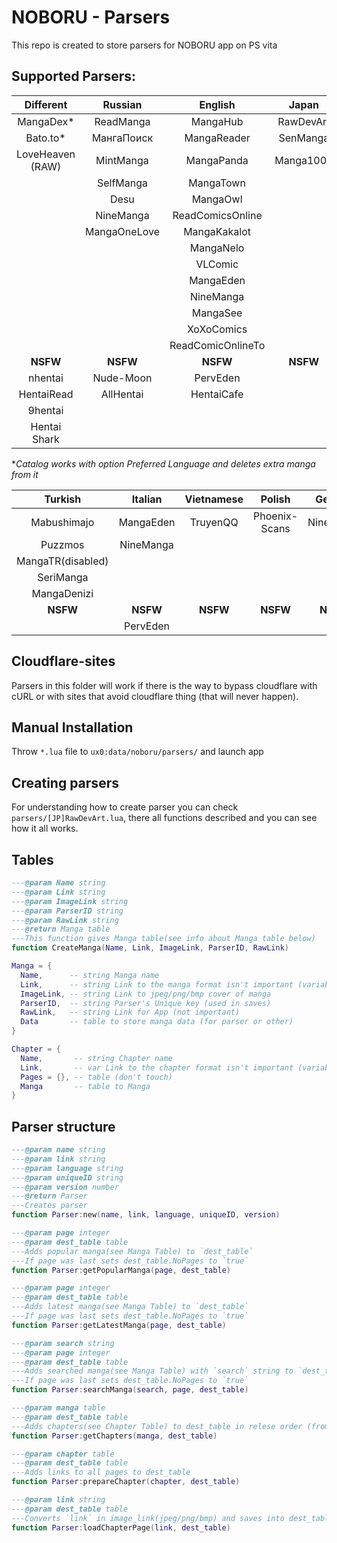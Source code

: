 # NOBORU - Parsers
This repo is created to store parsers for NOBORU app on PS vita
## Supported Parsers:
| Different       | Russian      | English           | Japan     | Spanish      | Portuguese  | French    |
|:---------------:|:------------:|:-----------------:|:---------:|:------------:|:-----------:|:---------:|
| MangaDex*       | ReadManga    | MangaHub          | RawDevArt | LeoManga     | Animaregia  | LelScanVF |
| Bato.to*        | МангаПоиск   | MangaReader       | SenManga  | InManga      | UnionMangas | ScanFR    |
| LoveHeaven (RAW)| MintManga    | MangaPanda        | Manga1000 | Submanga     | GoldenMangas| NineManga |
|                 | SelfManga    | MangaTown         |           | NineManga    |             |           |
|                 | Desu         | MangaOwl          |           | HeavenManga  |             |           |
|                 | NineManga    | ReadComicsOnline  |           | TumangaOnline|             |           |
|                 | MangaOneLove | MangaKakalot      |           |              |             |           |
|                 |              | MangaNelo         |           |              |             |           |
|                 |              | VLComic           |           |              |             |           |
|                 |              | MangaEden         |           |              |             |           |
|                 |              | NineManga         |           |              |             |           |
|                 |              | MangaSee          |           |              |             |           |
|                 |              | XoXoComics        |           |              |             |           |
|                 |              | ReadComicOnlineTo |           |              |             |           |
| **NSFW**        | **NSFW**     | **NSFW**          | **NSFW**  | **NSFW**     | **NSFW**    | **NSFW**  |
| nhentai         | Nude-Moon    | PervEden          |           | DoujinHentai |             |           |
| HentaiRead      | AllHentai    | HentaiCafe        |           |              |             |           |
| 9hentai         |              |                   |           |              |             |           |
| Hentai Shark    |              |                   |           |              |             |           |

**Catalog works with option Preferred Language and deletes extra manga from it* 

| Turkish           | Italian   | Vietnamese | Polish        | German    | Brazil    | Indonesian |
|:-----------------:|:---------:|:----------:|:-------------:|:---------:|:---------:|:----------:|
| Mabushimajo       | MangaEden | TruyenQQ   | Phoenix-Scans | NineManga | NineManga | Komikid    |
| Puzzmos           | NineManga |            |               |           |           |            |
| MangaTR(disabled) |           |            |               |           |           |            |
| SeriManga         |           |            |               |           |           |            |
| MangaDenizi       |           |            |               |           |           |            |
| **NSFW**          | **NSFW**  | **NSFW**   | **NSFW**      | **NSFW**  | **NSFW**  | **NSFW**   |
|                   | PervEden  |            |               |           |           |            |

## Cloudflare-sites
  Parsers in this folder will work if there is the way to bypass cloudflare with cURL or with sites that avoid cloudflare thing (that will never happen).

## Manual Installation
  Throw `*.lua` file to `ux0:data/noboru/parsers/` and launch app

## Creating parsers
  For understanding how to create parser you can check `parsers/[JP]RawDevArt.lua`, there all functions described and you can see how it all works.

## Tables
  ```Lua
  ---@param Name string
  ---@param Link string
  ---@param ImageLink string
  ---@param ParserID string
  ---@param RawLink string
  ---@return Manga table
  ---This function gives Manga table(see info about Manga table below)
  function CreateManga(Name, Link, ImageLink, ParserID, RawLink)

  Manga = {
	Name,      -- string Manga name
	Link,      -- string Link to the manga format isn't important (variable for parser)
	ImageLink, -- string Link to jpeg/png/bmp cover of manga
	ParserID,  -- string Parser's Unique key (used in saves)
	RawLink,   -- string Link for App (not important)
	Data       -- table to store manga data (for parser or other) 
  }
  
  Chapter = {
	Name,       -- string Chapter name
	Link,       -- var Link to the chapter format isn't important (variable for parser)
	Pages = {}, -- table (don't touch)
	Manga       -- table to Manga
  }
  ```
## Parser structure
  ```Lua
  ---@param name string
  ---@param link string
  ---@param language string
  ---@param uniqueID string
  ---@param version number
  ---@return Parser
  ---Creates parser
  function Parser:new(name, link, language, uniqueID, version)
  
  ---@param page integer
  ---@param dest_table table
  ---Adds popular manga(see Manga Table) to `dest_table`
  ---If page was last sets dest_table.NoPages to `true`
  function Parser:getPopularManga(page, dest_table)
  
  ---@param page integer
  ---@param dest_table table
  ---Adds latest manga(see Manga Table) to `dest_table`
  ---If page was last sets dest_table.NoPages to `true`
  function Parser:getLatestManga(page, dest_table)
  
  ---@param search string
  ---@param page integer
  ---@param dest_table table
  ---Adds searched manga(see Manga Table) with `search` string to `dest_table`
  ---If page was last sets dest_table.NoPages to `true`
  function Parser:searchManga(search, page, dest_table)
  
  ---@param manga table
  ---@param dest_table table
  ---Adds chapters(see Chapter Table) to dest_table in relese order (from 1st chapter to nth)
  function Parser:getChapters(manga, dest_table)
  
  ---@param chapter table
  ---@param dest_table table
  ---Adds links to all pages to dest_table
  function Parser:prepareChapter(chapter, dest_table)
  
  ---@param link string
  ---@param dest_table table
  ---Converts `link` in image_link(jpeg/png/bmp) and saves into dest_table.Link
  function Parser:loadChapterPage(link, dest_table)
 
  ```
